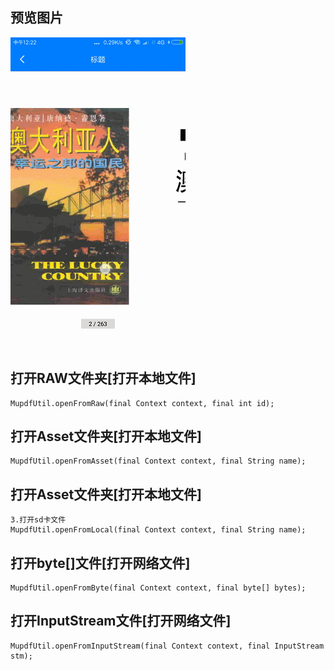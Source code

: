 ##
## 预览图片
![image](https://github.com/153437803/MuPDF/blob/master/Screenrecorder-2018-09-22.gif )

##
## 打开RAW文件夹[打开本地文件]
```
MupdfUtil.openFromRaw(final Context context, final int id);
```

##
## 打开Asset文件夹[打开本地文件]
```
MupdfUtil.openFromAsset(final Context context, final String name);
```

##
## 打开Asset文件夹[打开本地文件]
```
3.打开sd卡文件
MupdfUtil.openFromLocal(final Context context, final String name);
```

##
## 打开byte[]文件[打开网络文件]
```
MupdfUtil.openFromByte(final Context context, final byte[] bytes);
```

##
## 打开InputStream文件[打开网络文件]
```
MupdfUtil.openFromInputStream(final Context context, final InputStream stm);
```
